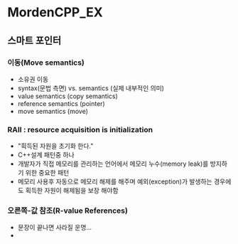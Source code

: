 # MordenCPP_EX

## 스마트 포인터

### 이동(Move semantics)
- 소유권 이동
- syntax(문법 측면) vs. semantics (실제 내부적인 의미)
- value semantics (copy semantics)
- reference semantics (pointer)
- move semantics (move)

### RAII : resource acquisition is initialization 
- "흭득된 자원을 초기화 한다."
- C++설계 패턴중 하나
- 개발자가 직접 메모리를 관리하는 언어에서 메모리 누수(memory leak)를 방지하기 위한 중요한 패턴
- 메모리 사용후 자동으로 메모리 해제를 해주며 예외(exception)가 발생하는 경우에도 획득한 자원이 해제됨을 보장 해야함

### 오른쪽-값 참조(R-value References)
- 문장이 끝나면 사라질 운명...
-  







